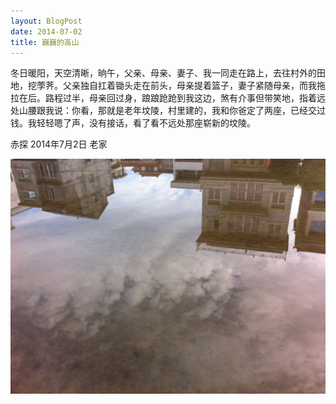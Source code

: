 ```yaml
---
layout: BlogPost
date: 2014-07-02
title: 巍巍的高山
---
```


冬日暖阳，天空清晰，晌午，父亲、母亲、妻子、我一同走在路上，去往村外的田地，挖荸荠。父亲独自扛着锄头走在前头，母亲提着篮子，妻子紧随母亲，而我拖拉在后。<!-- more -->路程过半，母亲回过身，踉踉跄跄到我这边，煞有介事但带笑地，指着远处山腰跟我说：你看，那就是老年坟陵，村里建的，我和你爸定了两座，已经交过钱。我轻轻嗯了声，没有接话，看了看不远处那座崭新的坟陵。

赤探 2014年7月2日 老家

![巍巍的高山](./images/high_hill/hill.JPG)
